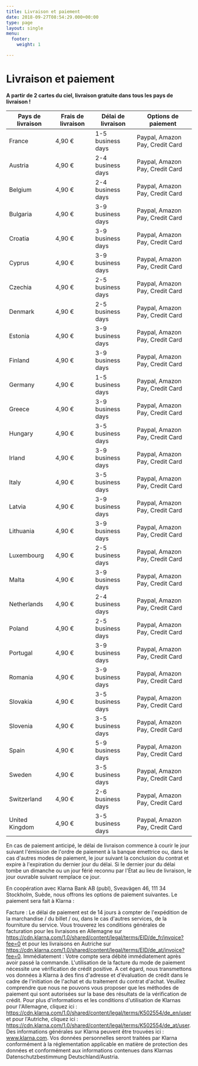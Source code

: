 ```yaml
---
title: Livraison et paiement
date: 2018-09-27T08:54:29.000+00:00
type: page
layout: single
menu:
  footer:
    weight: 1

---
```

# Livraison et paiement

**A partir de 2 cartes du ciel, livraison gratuite dans tous les pays de livraison !**

| Pays de livraison | Frais de livraison | Délai de livraison | Options de paiement                                 |
|--------------------|----------------|-------------------|---------------------------------|
| France             | 4,90 €         | 1-5 business days | Paypal, Amazon Pay, Credit Card |
| Austria            | 4,90 €         | 2-4 business days | Paypal, Amazon Pay, Credit Card |
| Belgium            | 4,90 €         | 2-4 business days | Paypal, Amazon Pay, Credit Card |
| Bulgaria           | 4,90 €         | 3-9 business days | Paypal, Amazon Pay, Credit Card |
| Croatia            | 4,90 €         | 3-9 business days | Paypal, Amazon Pay, Credit Card |
| Cyprus             | 4,90 €         | 3-9 business days | Paypal, Amazon Pay, Credit Card |
| Czechia            | 4,90 €         | 2-5 business days | Paypal, Amazon Pay, Credit Card |
| Denmark            | 4,90 €         | 2-5 business days | Paypal, Amazon Pay, Credit Card |
| Estonia            | 4,90 €         | 3-9 business days | Paypal, Amazon Pay, Credit Card |
| Finland            | 4,90 €         | 3-9 business days | Paypal, Amazon Pay, Credit Card |
| Germany            | 4,90 €         | 1-5 business days | Paypal, Amazon Pay, Credit Card |
| Greece             | 4,90 €         | 3-9 business days | Paypal, Amazon Pay, Credit Card |
| Hungary            | 4,90 €         | 3-5 business days | Paypal, Amazon Pay, Credit Card |
| Irland             | 4,90 €         | 3-9 business days | Paypal, Amazon Pay, Credit Card |
| Italy              | 4,90 €         | 3-5 business days | Paypal, Amazon Pay, Credit Card |
| Latvia             | 4,90 €         | 3-9 business days | Paypal, Amazon Pay, Credit Card |
| Lithuania          | 4,90 €         | 3-9 business days | Paypal, Amazon Pay, Credit Card |
| Luxembourg         | 4,90 €         | 2-5 business days | Paypal, Amazon Pay, Credit Card |
| Malta              | 4,90 €         | 3-9 business days | Paypal, Amazon Pay, Credit Card |
| Netherlands        | 4,90 €         | 2-4 business days | Paypal, Amazon Pay, Credit Card |
| Poland             | 4,90 €         | 2-5 business days | Paypal, Amazon Pay, Credit Card |
| Portugal           | 4,90 €         | 3-9 business days | Paypal, Amazon Pay, Credit Card |
| Romania            | 4,90 €         | 3-9 business days | Paypal, Amazon Pay, Credit Card |
| Slovakia           | 4,90 €         | 3-5 business days | Paypal, Amazon Pay, Credit Card |
| Slovenia           | 4,90 €         | 3-5 business days | Paypal, Amazon Pay, Credit Card |
| Spain              | 4,90 €         | 5-9 business days | Paypal, Amazon Pay, Credit Card |
| Sweden             | 4,90 €         | 3-5 business days | Paypal, Amazon Pay, Credit Card |
| Switzerland        | 4,90 €         | 2-6 business days | Paypal, Amazon Pay, Credit Card |
| United Kingdom     | 4,90 €         | 3-5 business days | Paypal, Amazon Pay, Credit Card |



En cas de paiement anticipé, le délai de livraison commence à courir le jour suivant l'émission de l'ordre de paiement à la banque émettrice ou, dans le cas d'autres modes de paiement, le jour suivant la conclusion du contrat et expire à l'expiration du dernier jour du délai. Si le dernier jour du délai tombe un dimanche ou un jour férié reconnu par l'État au lieu de livraison, le jour ouvrable suivant remplace ce jour.

En coopération avec Klarna Bank AB (publ), Sveavägen 46, 111 34 Stockholm, Suède, nous offrons les options de paiement suivantes. Le paiement sera fait à Klarna :

Facture : Le délai de paiement est de 14 jours à compter de l'expédition de la marchandise / du billet / ou, dans le cas d'autres services, de la fourniture du service. Vous trouverez les conditions générales de facturation pour les livraisons en Allemagne sur https://cdn.klarna.com/1.0/shared/content/legal/terms/EID/de_fr/invoice?fee=0 et pour les livraisons en Autriche sur https://cdn.klarna.com/1.0/shared/content/legal/terms/EID/de_at/invoice?fee=0.
Immédiatement : Votre compte sera débité immédiatement après avoir passé la commande.
L'utilisation de la facture du mode de paiement nécessite une vérification de crédit positive. A cet égard, nous transmettons vos données à Klarna à des fins d'adresse et d'évaluation de crédit dans le cadre de l'initiation de l'achat et du traitement du contrat d'achat. Veuillez comprendre que nous ne pouvons vous proposer que les méthodes de paiement qui sont autorisées sur la base des résultats de la vérification de crédit. Pour plus d'informations et les conditions d'utilisation de Klarnas pour l'Allemagne, cliquez ici : https://cdn.klarna.com/1.0/shared/content/legal/terms/K502554/de_en/user et pour l'Autriche, cliquez ici : https://cdn.klarna.com/1.0/shared/content/legal/terms/K502554/de_at/user. Des informations générales sur Klarna peuvent être trouvées ici : www.klarna.com. Vos données personnelles seront traitées par Klarna conformément à la réglementation applicable en matière de protection des données et conformément aux informations contenues dans Klarnas Datenschutzbestimmung Deutschland/Austria.
